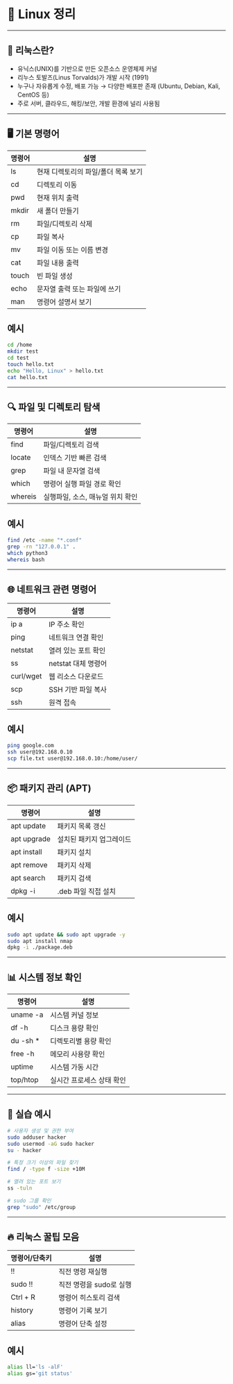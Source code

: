 # 🐧 Linux 정리

---

## 📌 리눅스란?

- 유닉스(UNIX)를 기반으로 만든 오픈소스 운영체제 커널
- 리누스 토발즈(Linus Torvalds)가 개발 시작 (1991)
- 누구나 자유롭게 수정, 배포 가능 → 다양한 배포판 존재 (Ubuntu, Debian, Kali, CentOS 등)
- 주로 서버, 클라우드, 해킹/보안, 개발 환경에 널리 사용됨

---

## 🖥️ 기본 명령어

| 명령어 | 설명 |
|--------|------|
| ls     | 현재 디렉토리의 파일/폴더 목록 보기 |
| cd     | 디렉토리 이동 |
| pwd    | 현재 위치 출력 |
| mkdir  | 새 폴더 만들기 |
| rm     | 파일/디렉토리 삭제 |
| cp     | 파일 복사 |
| mv     | 파일 이동 또는 이름 변경 |
| cat    | 파일 내용 출력 |
| touch  | 빈 파일 생성 |
| echo   | 문자열 출력 또는 파일에 쓰기 |
| man    | 명령어 설명서 보기 |

## 예시

```bash
cd /home
mkdir test
cd test
touch hello.txt
echo "Hello, Linux" > hello.txt
cat hello.txt
```

---

## 🔍 파일 및 디렉토리 탐색

| 명령어    | 설명                             |
|-----------|----------------------------------|
| find      | 파일/디렉토리 검색               |
| locate    | 인덱스 기반 빠른 검색            |
| grep      | 파일 내 문자열 검색              |
| which     | 명령어 실행 파일 경로 확인       |
| whereis   | 실행파일, 소스, 매뉴얼 위치 확인 |

## 예시

```bash
find /etc -name "*.conf"
grep -rn "127.0.0.1" .
which python3
whereis bash
```

---

## 🌐 네트워크 관련 명령어

| 명령어    | 설명                             |
|-----------|----------------------------------|
| ip a      | IP 주소 확인                     |
| ping      | 네트워크 연결 확인               |
| netstat   | 열려 있는 포트 확인              |
| ss        | netstat 대체 명령어              |
| curl/wget | 웹 리소스 다운로드               |
| scp       | SSH 기반 파일 복사               |
| ssh       | 원격 접속                         |

## 예시

```bash
ping google.com
ssh user@192.168.0.10
scp file.txt user@192.168.0.10:/home/user/
```

---

## 📦 패키지 관리 (APT)

| 명령어        | 설명                         |
|---------------|------------------------------|
| apt update    | 패키지 목록 갱신             |
| apt upgrade   | 설치된 패키지 업그레이드     |
| apt install   | 패키지 설치                  |
| apt remove    | 패키지 삭제                  |
| apt search    | 패키지 검색                  |
| dpkg -i       | .deb 파일 직접 설치          |

## 예시

```bash
sudo apt update && sudo apt upgrade -y
sudo apt install nmap
dpkg -i ./package.deb
```

---

## 📊 시스템 정보 확인

| 명령어    | 설명                         |
|-----------|------------------------------|
| uname -a  | 시스템 커널 정보             |
| df -h     | 디스크 용량 확인             |
| du -sh *  | 디렉토리별 용량 확인         |
| free -h   | 메모리 사용량 확인           |
| uptime    | 시스템 가동 시간             |
| top/htop  | 실시간 프로세스 상태 확인    |

---

## 🧪 실습 예시

```bash
# 사용자 생성 및 권한 부여
sudo adduser hacker
sudo usermod -aG sudo hacker
su - hacker

# 특정 크기 이상의 파일 찾기
find / -type f -size +10M

# 열려 있는 포트 보기
ss -tuln

# sudo 그룹 확인
grep "sudo" /etc/group
```

---

## 🔥 리눅스 꿀팁 모음

| 명령어/단축키 | 설명                         |
|---------------|------------------------------|
| !!            | 직전 명령 재실행             |
| sudo !!       | 직전 명령을 sudo로 실행      |
| Ctrl + R      | 명령어 히스토리 검색         |
| history       | 명령어 기록 보기             |
| alias         | 명령어 단축 설정             |

## 예시

```bash
alias ll='ls -alF'
alias gs='git status'
```

